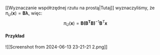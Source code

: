 [[Wyznaczanie współrzędnej rzutu na prostą|Tutaj]] wyznaczyliśmy, że $\pi_U(\boldsymbol{x})=\boldsymbol{B\lambda}$, więc:
$$
\pi_U(\boldsymbol{x})=\boldsymbol{B(B^TB)}^{-1}\boldsymbol{B}^T\boldsymbol{x}
$$

#### Przykład
![[Screenshot from 2024-06-13 23-21-21 2.png]]
